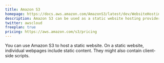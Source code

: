 ```yaml
---
title: Amazon S3
homepage: https://docs.aws.amazon.com/AmazonS3/latest/dev/WebsiteHosting.html
description: Amazon S3 can be used as a static website hosting provider.
twitter: awscloud
freeplan: true
pricing: https://aws.amazon.com/s3/pricing
---
```


You can use Amazon S3 to host a static website. On a static website, individual webpages include static content. They might also contain client-side scripts.
